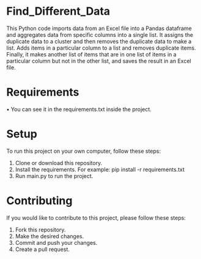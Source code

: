 # Find_Different_Data
This Python code imports data from an Excel file into a Pandas dataframe and aggregates data from specific columns into a single list. It assigns the duplicate data to a cluster and then removes the duplicate data to make a list. Adds items in a particular column to a list and removes duplicate items. Finally, it makes another list of items that are in one list of items in a particular column but not in the other list, and saves the result in an Excel file.

# Requirements
• You can see it in the requirements.txt inside the project.

# Setup
To run this project on your own computer, follow these steps:

1. Clone or download this repository.
2. Install the requirements. For example: pip install -r requirements.txt
3. Run main.py to run the project.

# Contributing
If you would like to contribute to this project, please follow these steps:

1. Fork this repository.
2. Make the desired changes.
3. Commit and push your changes.
4. Create a pull request.

